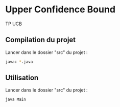 # Upper Confidence Bound

TP UCB 

## Compilation du projet

Lancer dans le dossier "src" du projet :

```sh
javac *.java
```

## Utilisation

Lancer dans le dossier "src" du projet :

```sh
java Main
```